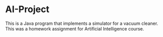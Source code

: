# AI-Project
This is a Java program that implements a simulator for a vacuum cleaner. This was a homework assignment for Artificial Intelligence course.
